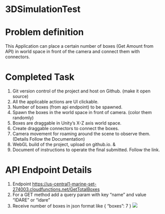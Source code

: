 # 3DSimulationTest
# Problem definition
This Application can place a certain number of boxes (Get Amount from API) in world space in front of the camera and connect them with connectors.
# Completed Task
1. Git version control of the project and host on Github. (make it open source)
2. All the applicable actions are UI clickable.
3. Number of boxes (from api endpoint) to be spawned.
4. Spawn the boxes in the world space in front of camera. (color them randomly)
5. Boxes are draggable in Unity’s X-Z axis world space.
6. Create draggable connectors to connect the boxes.
7. Camera movement for roaming around the scene to observe them. (Details Follow the Documentation)
8. WebGL build of the project, upload on github.io. &
9. Document of instructions to operate the final submitted. Follow the link.
# API Endpoint Details
1. Endpoint https://us-central1-marine-set-274003.cloudfunctions.net/GetTotalBoxes
2. For a GET method add a query param with key “name” and value “IDARE” or “idare”
3. Receive number of boxes in json format like { “boxes”: 7 }
![](https://lh3.googleusercontent.com/pw/ACtC-3f3zDM43cV2-3H6KoM04HomI3AN1c65cZ4hZYW3a99TLAc78pRoiDrDjuDJ-gHoJFtB7BRU5FbLB4la3EsxEdsKfkoEVpnJ8F8wg5DHJahpEg8QIdeZ6W0j79TR9VUwUSQFMcxjElTYTTObL3BWHEiwHg=w1072-h839-no)
